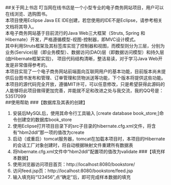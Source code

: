 ##关于网上书店
叮当网在线书店是一个小型专业的电子商务网站项目，用户可以在线浏览、选购图书。  
本项目使用Eclipse Java EE IDE创建，若您使用的IDE不是Eclipse，请参考相关文档将其导入。  
本电子商务网站基于目前流行的Java Web三大框架（Struts, Spring 和 Hibernate）开发，严格遵循模型-视图-控制器，即MVC设计模式。  
其中利用Struts框架及其标签库实现了控制器和视图，而模型则分为三层，分别为业务(Service)层（即业务模型）、数据访问(DAO)层（即数据访问模型）和持久层(由Hibernate框架实现)， 项目代码结构清晰，整洁易读，对于学习Java Web开发是非常值得参考的。  
本项目实现了一个电子商务网站前端面向互联网用户的基本功能，目前版本尚未提供后台图书发布和管理、订单管理和货物派送等功能，下个版本将提供这些功能。  
本项目的源代码完全开放，遵循MIT许可，可以任意修改，只是希望获得此源码的人能够将此项目做得更加完善，并能就不足和改进之处与我交流，我的QQ号是：53517099  
##使用帮助
###【数据库及其表的创建】
1. 安装后MySQL后，使用其命令行工具输入 [create database book_store;]命令创建空的数据库book_store
2. 使用Eclipse打开项目目录下的src子目录的hibernate.cfg.xml文件，将含有“hbm2ddl”那一项的值改为create
3. 启动（或重启）tomcat服务器，tomcat在加载本项目时，本项目的Hibernate的会话工厂对象创建时，将自动根据映射文件重建所有数据表
4. 将hibernate.cfg.xml文件中“hbm2ddl"配置项的值改为validate
###【填充样本数据】
1. 使用浏览器访问项目首页：http://localhost:8080/bookstore/
2. 访问feed.jsp页：http://localhost:8080/bookstore/feed.jsp
3. 输入填充码“123456”,点“确定”后，即可完成样本数据的填充
